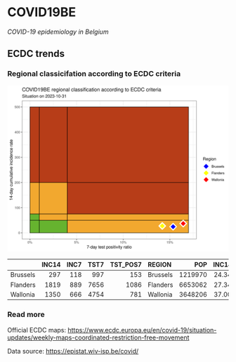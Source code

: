
# COVID19BE

*COVID-19 epidemiology in Belgium*

## ECDC trends

### Regional classicifation according to ECDC criteria

![](COVID9BE-ecdc-trend.png)

|          | INC14 | INC7 | TST7 | TST\_POS7 | REGION   |     POP | INC14\_RT |       PR7 |          GR |
| :------- | ----: | ---: | ---: | --------: | :------- | ------: | --------: | --------: | ----------: |
| Brussels |   297 |  118 |  997 |       153 | Brussels | 1219970 |  24.34486 | 0.1534604 | \-0.3407821 |
| Flanders |  1819 |  889 | 7656 |      1086 | Flanders | 6653062 |  27.34079 | 0.1418495 | \-0.0440860 |
| Wallonia |  1350 |  666 | 4754 |       781 | Wallonia | 3648206 |  37.00449 | 0.1642827 | \-0.0263158 |

### Read more

Official ECDC maps:
<https://www.ecdc.europa.eu/en/covid-19/situation-updates/weekly-maps-coordinated-restriction-free-movement>

Data source: <https://epistat.wiv-isp.be/covid/>
